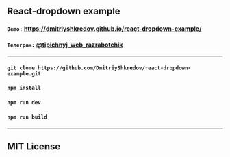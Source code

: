 ## React-dropdown example

#### `Demo:` https://dmitriyshkredov.github.io/react-dropdown-example/

#### `Телеграм:` [@tipichnyj_web_razrabotchik](https://t.me/tipichnyj_web_razrabotchik)

---

#### `git clone https://github.com/DmitriyShkredov/react-dropdown-example.git`

#### `npm install`

#### `npm run dev`

#### `npm run build`

---

## MIT License
